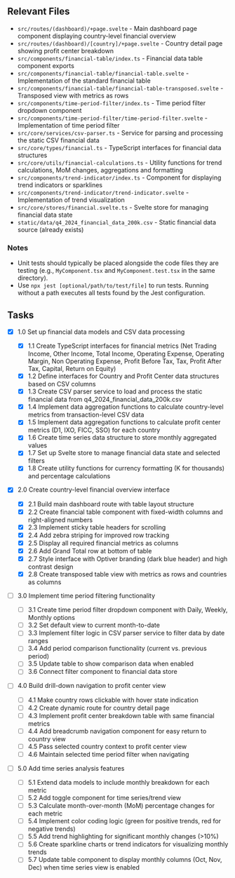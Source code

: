 ## Relevant Files

- `src/routes/(dashboard)/+page.svelte` - Main dashboard page component displaying country-level financial overview
- `src/routes/(dashboard)/[country]/+page.svelte` - Country detail page showing profit center breakdown
- `src/components/financial-table/index.ts` - Financial data table component exports
- `src/components/financial-table/financial-table.svelte` - Implementation of the standard financial table
- `src/components/financial-table/financial-table-transposed.svelte` - Transposed view with metrics as rows
- `src/components/time-period-filter/index.ts` - Time period filter dropdown component
- `src/components/time-period-filter/time-period-filter.svelte` - Implementation of time period filter
- `src/core/services/csv-parser.ts` - Service for parsing and processing the static CSV financial data
- `src/core/types/financial.ts` - TypeScript interfaces for financial data structures
- `src/core/utils/financial-calculations.ts` - Utility functions for trend calculations, MoM changes, aggregations and formatting
- `src/components/trend-indicator/index.ts` - Component for displaying trend indicators or sparklines
- `src/components/trend-indicator/trend-indicator.svelte` - Implementation of trend visualization
- `src/core/stores/financial.svelte.ts` - Svelte store for managing financial data state
- `static/data/q4_2024_financial_data_200k.csv` - Static financial data source (already exists)

### Notes

- Unit tests should typically be placed alongside the code files they are testing (e.g., `MyComponent.tsx` and `MyComponent.test.tsx` in the same directory).
- Use `npx jest [optional/path/to/test/file]` to run tests. Running without a path executes all tests found by the Jest configuration.

## Tasks

- [x] 1.0 Set up financial data models and CSV data processing

  - [x] 1.1 Create TypeScript interfaces for financial metrics (Net Trading Income, Other Income, Total Income, Operating Expense, Operating Margin, Non Operating Expense, Profit Before Tax, Tax, Profit After Tax, Capital, Return on Equity)
  - [x] 1.2 Define interfaces for Country and Profit Center data structures based on CSV columns
  - [x] 1.3 Create CSV parser service to load and process the static financial data from q4_2024_financial_data_200k.csv
  - [x] 1.4 Implement data aggregation functions to calculate country-level metrics from transaction-level CSV data
  - [x] 1.5 Implement data aggregation functions to calculate profit center metrics (D1, IXO, FICC, SSO) for each country
  - [x] 1.6 Create time series data structure to store monthly aggregated values
  - [x] 1.7 Set up Svelte store to manage financial data state and selected filters
  - [x] 1.8 Create utility functions for currency formatting (K for thousands) and percentage calculations

- [x] 2.0 Create country-level financial overview interface

  - [x] 2.1 Build main dashboard route with table layout structure
  - [x] 2.2 Create financial table component with fixed-width columns and right-aligned numbers
  - [x] 2.3 Implement sticky table headers for scrolling
  - [x] 2.4 Add zebra striping for improved row tracking
  - [x] 2.5 Display all required financial metrics as columns
  - [x] 2.6 Add Grand Total row at bottom of table
  - [x] 2.7 Style interface with Optiver branding (dark blue header) and high contrast design
  - [x] 2.8 Create transposed table view with metrics as rows and countries as columns

- [ ] 3.0 Implement time period filtering functionality

  - [ ] 3.1 Create time period filter dropdown component with Daily, Weekly, Monthly options
  - [ ] 3.2 Set default view to current month-to-date
  - [ ] 3.3 Implement filter logic in CSV parser service to filter data by date ranges
  - [ ] 3.4 Add period comparison functionality (current vs. previous period)
  - [ ] 3.5 Update table to show comparison data when enabled
  - [ ] 3.6 Connect filter component to financial data store

- [ ] 4.0 Build drill-down navigation to profit center view

  - [ ] 4.1 Make country rows clickable with hover state indication
  - [ ] 4.2 Create dynamic route for country detail page
  - [ ] 4.3 Implement profit center breakdown table with same financial metrics
  - [ ] 4.4 Add breadcrumb navigation component for easy return to country view
  - [ ] 4.5 Pass selected country context to profit center view
  - [ ] 4.6 Maintain selected time period filter when navigating

- [ ] 5.0 Add time series analysis features
  - [ ] 5.1 Extend data models to include monthly breakdown for each metric
  - [ ] 5.2 Add toggle component for time series/trend view
  - [ ] 5.3 Calculate month-over-month (MoM) percentage changes for each metric
  - [ ] 5.4 Implement color coding logic (green for positive trends, red for negative trends)
  - [ ] 5.5 Add trend highlighting for significant monthly changes (>10%)
  - [ ] 5.6 Create sparkline charts or trend indicators for visualizing monthly trends
  - [ ] 5.7 Update table component to display monthly columns (Oct, Nov, Dec) when time series view is enabled
